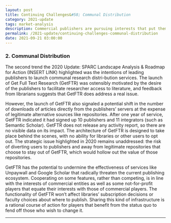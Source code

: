 ```yaml
---
layout: post
title: Continuing Challenges&#58; Communal Distribution
category: 2021-update
tags: market-analysis
description: Commercial publishers are pursuing interests that put them at odds with the interests of the academic community and tolerate internal conflicts of interest. Unfortunately, the responsibility for high-lighting and resolving conflicts of interest falls squarely onto the academic community. 
permalink: /2021-update/continuing-challenges-communal-distribution
date: 2021-09-21 03:00:00
---
```


### 2. Communal Distribution

The second trend the 2020 Update: SPARC Landscape Analysis & Roadmap for Action (INSERT LINK) highlighted was the intentions of leading publishers to launch communal research distri-bution services. The launch of Get Full Text Research (GetFTR) was ostensibly motivated by the desire of the publishers to facilitate researcher access to literature, and feedback from librarians suggests that GetFTR does address a real issue. 

However, the launch of GetFTR also signaled a potential shift in the number of downloads of articles directly from the publishers’ servers at the expense of legitimate alternative sources like repositories. After one year of service, GetFTR indicated it had signed up 10 publishers and 11 integrators (such as Semantic Scholar). GetFTR does not release any activity report, so there are no visible data on its impact. The architecture of GetFTR is designed to take place behind the scenes, with no ability for libraries or other users to opt out. The strategic issue highlighted in 2020 remains unaddressed: the risk of diverting users to publishers and away from legitimate repositories that choose to stay out of GetFTR, which would hollow out the value of those repositories. 

GetFTR has the potential to undermine the effectiveness of services like Unpaywall and Google Scholar that radically threaten the current publishing ecosystem. Cooperating on some features, rather than competing, is in line with the interests of commercial entities as well as some not-for-profit players that equate their interests with those of commercial players. The functionality of GetFTR won’t affect libraries’ subscription decisions or faculty choices about where to publish. Sharing this kind of infrastructure is a rational course of action for players that benefit from the status quo to fend off those who wish to change it. 


***
